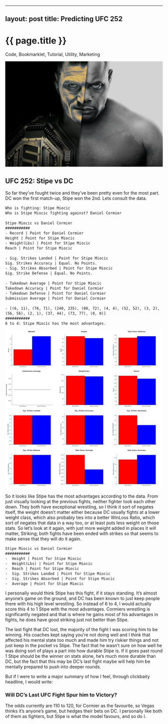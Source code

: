 
---
layout: post
title: Predicting UFC 252
---

{{ page.title }}
================
<p class="meta">Code, Bookmarklet, Tutorial, Utility, Marketing</p>

![](/images/-ufc252hero.jpg)

## UFC 252: Stipe vs DC

So far they’ve fought twice and they’ve been pretty even for the most part. DC won the first match-up, Stipe won the 2nd. Lets consult the data.

```
Who is fighting: Stipe Miocic                                                         
Who is Stipe Miocic fighting against? Daniel Cormier                                  
                                                                                      
Stipe Miocic vs Daniel Cormier                                                        
###########                                                          
- Record | Point for Daniel Cormier                                                     Height | Point for Stipe Miocic                                                       
- Weight(Lbs) | Point for Stipe Miocic                                                  Reach | Point for Stipe Miocic  
                                                      
- Sig. Strikes Landed | Point for Stipe Miocic                                          Sig. Strikes Accuracy | Equal. No Points.                                             
- Sig. Strikes Absorbed | Point for Stipe Miocic                                        Sig. Strike Defense | Equal. No Points. 
                                       
- Takedown Average | Point for Stipe Miocic                                            Takedown Accuracy | Point for Daniel Cormier                                         
- Takedown Defense | Point for Daniel Cormier                                          Submission Average | Point for Daniel Cormier    
                                     
- [(6, 11), (76, 71), (240, 235), (80, 72), (4, 4), (52, 52), (3, 2), (56, 56), (2, 1), (37, 44), (73, 77), (0, 0)]                                                           
###########                                                                
6 to 4: Stipe Miocic has the most advantages.
```

![](/images/ufc252stats.jpg)

So it looks like Stipe has the most advantages according to the data. From just visually looking at the previous fights, neither fighter took each other down. They both have exceptional wrestling, so I think it sort of negates itself, the weight doesn’t matter either because DC usually fights at a lower weight class, which also probably ties into a better WinLoss Ratio, which sort of negates that data in a way too, or at least puts less weight on those stats. So let’s look at it again, with just more weight added in places it will matter, Striking; both fights have been ended with strikes so that seems to make sense that they will do it again.

```
Stipe Miocic vs Daniel Cormier                                                        
###########
-  Height | Point for Stipe Miocic                                                       
-  Weight(Lbs) | Point for Stipe Miocic
-  Reach | Point for Stipe Miocic                              
-  Sig. Strikes Landed | Point for Stipe Miocic                                      
-  Sig. Strikes Absorbed | Point for Stipe Miocic                                    
-  Average | Point for Stipe Miocic
```

I personally would think Stipe has this fight, if it stays standing. It’s almost anyone’s game on the ground, and DC has been known to just keep people there with his high level wrestling. So instead of 6 to 4, I would actually score this 4 to 1 Stipe with the most advantages. Cormiers wrestling is significantly negated and that is where he gains most of his advantages in fights, he does have good striking just not better than Stipe.

The last fight that DC lost, the majority of the fight I was scoring him to be winning. His coaches kept saying you’re not doing well and I think that affected his mental state too much and made him try riskier things and not just keep in the pocket vs Stipe. The fact that he wasn’t sure on how well he was doing sort of plays a part into how durable Stipe is. If it goes past round 1 Stipe should be the winner on stats alone, he’s much more durable than DC, but the fact that this may be DC’s last fight maybe will help him be mentally prepared to push into deeper rounds.

But if I were to write a major summary of how I feel, through clickbaity headline, I would write:

### Will DC’s Last UFC Fight Spur him to Victory?

The odds currently are 110 to 120, for Cormier as the favourite, so Vegas thinks it’s anyone’s game, but hedges their bets on DC. I personally like both of them as fighters, but Stipe is what the model favours, and so do I.

